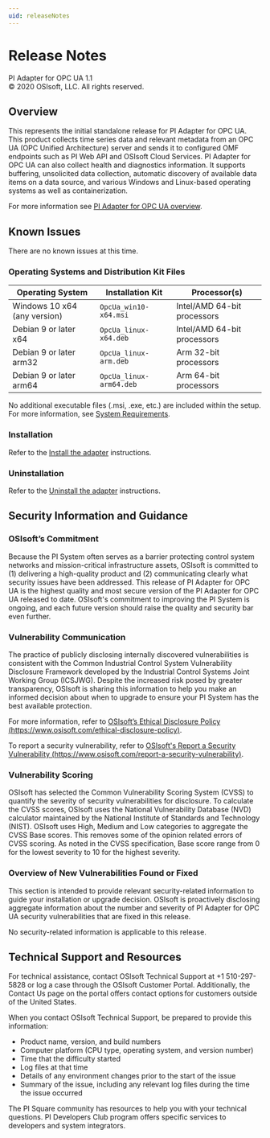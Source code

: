 ```yaml
---
uid: releaseNotes
---
```


# Release Notes

PI Adapter for OPC UA 1.1<br>
© 2020 OSIsoft, LLC. All rights reserved. <!--*This section may be removed if this note is part of a broader manual.*-->

## Overview

This represents the initial standalone release for PI Adapter for OPC UA. This product collects time series data and relevant metadata from an OPC UA (OPC Unified Architecture) server and sends it to configured OMF endpoints such as PI Web API and OSIsoft Cloud Services. PI Adapter for OPC UA can also collect health and diagnostics information. It supports buffering, unsolicited data collection, automatic discovery of available data items on a data source, and various Windows and Linux-based operating systems as well as containerization.

For more information see [PI Adapter for OPC UA overview](xref:PIAdapterForOPCUAOverview).

## Known Issues

There are no known issues at this time.

### Operating Systems and Distribution Kit Files

| Operating System | Installation Kit | Processor(s) |
|-------------------|----------------------------------|-------------|
| Windows 10 x64 (any version)| `OpcUa_win10-x64.msi`     | Intel/AMD 64-bit processors |
| Debian 9 or later x64 | `OpcUa_linux-x64.deb`     | Intel/AMD 64-bit processors |
| Debian 9 or later arm32 | `OpcUa_linux-arm.deb`  | Arm 32-bit processors |
| Debian 9 or later arm64 | `OpcUa_linux-arm64.deb`  | Arm 64-bit processors |

No additional executable files (.msi, .exe, etc.) are included within the setup. For more information, see [System Requirements](xref:SystemRequirements).

### Installation

Refer to the [Install the adapter](xref:InstallTheAdapter) instructions.

### Uninstallation

Refer to the [Uninstall the adapter](xref:UninstallTheAdapter) instructions.

## Security Information and Guidance

### OSIsoft’s Commitment

Because the PI System often serves as a barrier protecting control system networks and mission-critical infrastructure assets, OSIsoft is committed to (1) delivering a high-quality product and (2) communicating clearly what security issues have been addressed. This release of PI Adapter for OPC UA is the highest quality and most secure version of the PI Adapter for OPC UA released to date. OSIsoft's commitment to improving the PI System is ongoing, and each future version should raise the quality and security bar even further.

### Vulnerability Communication

The practice of publicly disclosing internally discovered vulnerabilities is consistent with the Common Industrial Control System Vulnerability Disclosure Framework developed by the Industrial Control Systems Joint Working Group (ICSJWG). Despite the increased risk posed by greater transparency, OSIsoft is sharing this information to help you make an informed decision about when to upgrade to ensure your PI System has the best available protection.

For more information, refer to [OSIsoft’s Ethical Disclosure Policy (https://www.osisoft.com/ethical-disclosure-policy)](https://www.osisoft.com/ethical-disclosure-policy).

To report a security vulnerability, refer to [OSIsoft's Report a Security Vulnerability (https://www.osisoft.com/report-a-security-vulnerability)](https://www.osisoft.com/report-a-security-vulnerability).

### Vulnerability Scoring

OSIsoft has selected the Common Vulnerability Scoring System (CVSS) to quantify the severity of security vulnerabilities for disclosure. To calculate the CVSS scores, OSIsoft uses the National Vulnerability Database (NVD) calculator maintained by the National Institute of Standards and Technology (NIST).  OSIsoft uses High, Medium and Low categories to aggregate the CVSS Base scores. This removes some of the opinion related errors of CVSS scoring.  As noted in the CVSS specification, Base score range from 0 for the lowest severity to 10 for the highest severity.

### Overview of New Vulnerabilities Found or Fixed

This section is intended to provide relevant security-related information to guide your installation or upgrade decision. OSIsoft is proactively disclosing aggregate information about the number and severity of PI Adapter for OPC UA security vulnerabilities that are fixed in this release.

No security-related information is applicable to this release.

## Technical Support and Resources

<!--*This section may be removed if the information is  captured within a separate topic in the same manual.*-->

For technical assistance, contact OSIsoft Technical Support at +1 510-297-5828 or log a case through the OSIsoft Customer Portal. Additionally, the Contact Us page on the portal offers contact options for customers outside of the United States.

When you contact OSIsoft Technical Support, be prepared to provide this information:

* Product name, version, and build numbers
* Computer platform (CPU type, operating system, and version number)
* Time that the difficulty started
* Log files at that time
* Details of any environment changes prior to the start of the issue
* Summary of the issue, including any relevant log files during the time the issue occurred

The PI Square community has resources to help you with your technical questions. PI Developers Club program offers specific services to developers and system integrators.
